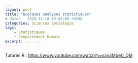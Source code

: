 ```yaml
---
layout: post
title: "Quelques analyses statistiques"
# date:   2020-11-16 16:08:00 +0200
categories: Sciences Sociologie
tags:
    - Statistiques
    - Comportement humain
excerpt: ... ...
---
```



Tutoriel R : <https://www.youtube.com/watch?v=sav3Mbe0_DM>
